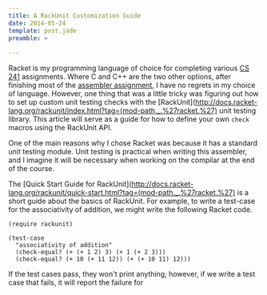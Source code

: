 ```yaml
---
title: A RackUnit Customization Guide
date: 2014-05-24
template: post.jade
preamble: > 
    
---
```


Racket is my programming language of choice for completing various
[CS 241](https://www.student.cs.uwaterloo.ca/~cs241/) assignments. 
Where C and C++ are the two other options, after finishing most of the 
[assembler assignment](https://www.student.cs.uwaterloo.ca/~cs241/a3/),
I have no regrets in my choice of language. However, one thing that was
a little tricky was figuring out how to set up custom unit testing checks
with the [RackUnit](http://docs.racket-lang.org/rackunit/index.html?tag=(mod-path._.%27racket.%27)
unit testing library. This article will serve as a guide for how to define
your own `check` macros using the RackUnit API.

One of the main reasons why I chose Racket was because it has a standard
unit testing module. Unit testing is practical when writing this assembler,
and I imagine it will be necessary when working on the compilar at the end of
the course.

The [Quick Start Guide for RackUnit](http://docs.racket-lang.org/rackunit/quick-start.html?tag=(mod-path._.%27racket.%27)
is a short guide about the basics of RackUnit. For example, to write
a test-case for the associativity of addition, we might write the following
Racket code.

```racket
(require rackunit)

(test-case
  "associativity of addition"
  (check-equal? (+ (+ 1 2) 3) (+ 1 (+ 2 3)))
  (check-equal? (+ 10 (+ 11 12)) (+ (+ 10 11) 12)))
```

If the test cases pass, they won't print anything; however, if we write
a test case that fails, it will report the failure for
